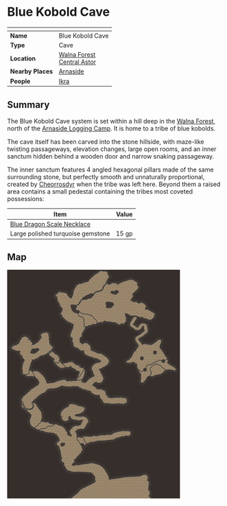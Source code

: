 # Blue Kobold Cave

| []() | |
| --- | --- |
| **Name** | Blue Kobold Cave |
| **Type** | Cave |
| **Location** | [Walna Forest](../forests/walna-forest.md)<br />[Central Astor](../regions/central-astor.md) |
| **Nearby Places** | [Arnaside](../villages/arnaside.md) |
| **People** | [Ikra](../../characters/ikra.md) |

## Summary

The Blue Kobold Cave system is set within a hill deep in the [Walna Forest](../forests/walna-forest.md), north of the [Arnaside Logging Camp](../structures/arnaside-logging-camp.md). It is home to a tribe of blue kobolds.

The cave itself has been carved into the stone hillside, with maze-like twisting passageways, elevation changes, large open rooms, and an inner sanctum hidden behind a wooden door and narrow snaking passageway.

The inner sanctum features 4 angled hexagonal pillars made of the same surrounding stone, but perfectly smooth and unnaturally proportional, created by [Cheorrosdyr](../../characters/cheorrosdyr.md) when the tribe was left here. Beyond them a raised area contains a small pedestal containing the tribes most coveted possessions:

| Item | Value |
| --- |:---:|
| [Blue Dragon Scale Necklace](../../items/blue-dragon-scale-necklace.md) | |
| Large polished turquoise gemstone | 15 gp |

## Map

<img src="../../images/battlemaps/blue-kobold-cave.png" width="80%" />
